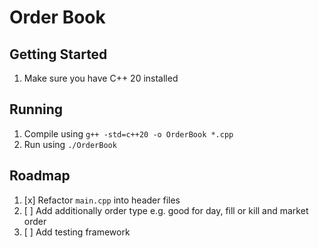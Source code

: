 # Order Book

## Getting Started
1. Make sure you have C++ 20 installed

## Running
1. Compile using `g++ -std=c++20 -o OrderBook *.cpp`
2. Run using `./OrderBook`

## Roadmap
1. [x] Refactor `main.cpp` into header files
2. [ ] Add additionally order type e.g. good for day, fill or kill and market order
3. [ ] Add testing framework 
